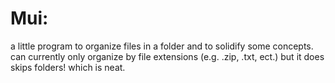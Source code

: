 # Mui:

a little program to organize files in a folder and to solidify some concepts. can currently only organize by file extensions (e.g. .zip, .txt, ect.) but it does skips folders! which is neat.
